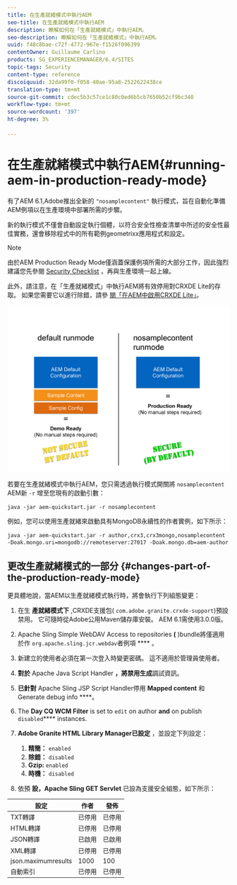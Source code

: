 ```yaml
---
title: 在生產就緒模式中執行AEM
seo-title: 在生產就緒模式中執行AEM
description: 瞭解如何在「生產就緒模式」中執行AEM。
seo-description: 瞭解如何在「生產就緒模式」中執行AEM。
uuid: f48c8bae-c72f-4772-967e-f1526f096399
contentOwner: Guillaume Carlino
products: SG_EXPERIENCEMANAGER/6.4/SITES
topic-tags: Security
content-type: reference
discoiquuid: 32da99f0-f058-40ae-95a8-2522622438ce
translation-type: tm+mt
source-git-commit: cdec5b3c57ce1c80c0ed6b5cb7650b52cf9bc340
workflow-type: tm+mt
source-wordcount: '397'
ht-degree: 3%

---
```



# 在生產就緒模式中執行AEM{#running-aem-in-production-ready-mode}

有了AEM 6.1,Adobe推出全新的 `"nosamplecontent"` 執行模式，旨在自動化準備AEM例項以在生產環境中部署所需的步驟。

新的執行模式不僅會自動設定執行個體，以符合安全性檢查清單中所述的安全性最佳實務，還會移除程式中的所有範例geometrixx應用程式和設定。

>[!NOTE]
>
>由於AEM Production Ready Mode僅涵蓋保護例項所需的大部分工作，因此強烈建議您先參閱 [Security Checklist](/help/sites-administering/security-checklist.md) ，再與生產環境一起上線。
>
>此外，請注意，在「生產就緒模式」中執行AEM將有效停用對CRXDE Lite的存取。 如果您需要它以進行除錯，請參 [閱「在AEM中啟用CRXDE Lite」](/help/sites-administering/enabling-crxde-lite.md)。

![chlimage_1-83](assets/chlimage_1-83.png)

若要在生產就緒模式中執行AEM，您只需透過執行模式開關將 `nosamplecontent` AEM新 `-r` 增至您現有的啟動引數：

```shell
java -jar aem-quickstart.jar -r nosamplecontent
```

例如，您可以使用生產就緒來啟動具有MongoDB永續性的作者實例，如下所示：

```shell
java -jar aem-quickstart.jar -r author,crx3,crx3mongo,nosamplecontent -Doak.mongo.uri=mongodb://remoteserver:27017 -Doak.mongo.db=aem-author
```

## 更改生產就緒模式的一部分 {#changes-part-of-the-production-ready-mode}

更具體地說，當AEM以生產就緒模式執行時，將會執行下列組態變更：

1. 在生 **產就緒模式下** ,CRXDE支援包( `com.adobe.granite.crxde-support`)預設禁用。 它可隨時從Adobe公用Maven儲存庫安裝。 AEM 6.1需使用3.0.0版。

1. Apache Sling Simple WebDAV Access to repositories **(** )bundle將僅適用於作 `org.apache.sling.jcr.webdav`者例項 **** 。

1. 新建立的使用者必須在第一次登入時變更密碼。 這不適用於管理員使用者。
1. **對於** Apache Java Script Handler **，將禁用生成**&#x200B;調試資訊。

1. **已針對** Apache Sling JSP Script Handler停用 **Mapped content** 和Generate debug info ****。

1. The **Day CQ WCM Filter** is set to `edit` on author **and** on publish `disabled`**** instances.

1. **Adobe Granite HTML Library Manager已設定** ，並設定下列設定：

   1. **精簡：** `enabled`
   1. **除錯：** `disabled`
   1. **Gzip:** `enabled`
   1. **時機：** `disabled`

1. 依預 **設，Apache Sling GET Servlet** 已設為支援安全組態，如下所示：

| **設定** | **作者** | **發佈** |
|---|---|---|
| TXT轉譯 | 已停用 | 已停用 |
| HTML轉譯 | 已停用 | 已停用 |
| JSON轉譯 | 已啟用 | 已啟用 |
| XML轉譯 | 已停用 | 已停用 |
| json.maximumresults | 1000 | 100 |
| 自動索引 | 已停用 | 已停用 |

